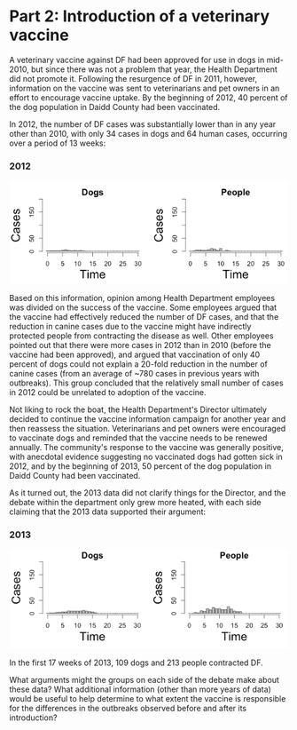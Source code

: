 # Part 2: Introduction of a veterinary vaccine

A veterinary vaccine against DF had been approved for use in dogs in mid-2010, but since there was not a problem that year, the Health Department did not promote it. Following the resurgence of DF in 2011, however, information on the vaccine was sent to veterinarians and pet owners in an effort to encourage vaccine uptake. By the beginning of 2012, 40 percent of the dog population in Daidd County had been vaccinated.

In 2012, the number of DF cases was substantially lower than in any year other than 2010, with only 34 cases in dogs and 64 human cases, occurring over a period of 13 weeks:

### 2012

!['2012 Outcomes'](df2012.png)

Based on this information, opinion among Health Department employees was divided on the success of the vaccine. Some employees argued that the vaccine had effectively reduced the number of DF cases, and that the reduction in canine cases due to the vaccine might have indirectly protected people from contracting the disease as well. Other employees pointed out that there were more cases in 2012 than in 2010 (before the vaccine had been approved), and argued that vaccination of only 40 percent of dogs could not explain a 20-fold reduction in the number of canine cases (from an average of ~780 cases in previous years with outbreaks). This group concluded that the relatively small number of cases in 2012 could be unrelated to adoption of the vaccine.

Not liking to rock the boat, the Health Department's Director ultimately decided to continue the vaccine information campaign for another year and then reassess the situation. Veterinarians and pet owners were encouraged to vaccinate dogs and reminded that the vaccine needs to be renewed annually. The community's response to the vaccine was generally positive, with anecdotal evidence suggesting no vaccinated dogs had gotten sick in 2012, and by the beginning of 2013, 50 percent of the dog population in Daidd County had been vaccinated.

As it turned out, the 2013 data did not clarify things for the Director, and the debate within the department only grew more heated, with each side claiming that the 2013 data supported their argument:

### 2013

!['2013 Outcomes'](df2013.png)

In the first 17 weeks of 2013, 109 dogs and 213 people contracted DF.

What arguments might the groups on each side of the debate make about these data? What additional information (other than more years of data) would be useful to help determine to what extent the vaccine is responsible for the differences in the outbreaks observed before and after its introduction?
